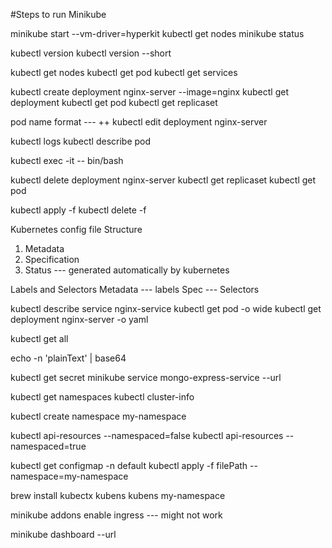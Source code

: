 #Steps to run Minikube 

minikube start --vm-driver=hyperkit
kubectl get nodes
minikube status

kubectl version
kubectl version --short

kubectl get nodes
kubectl get pod
kubectl get services

kubectl create deployment nginx-server --image=nginx
kubectl get deployment
kubectl get pod
kubectl get replicaset

pod name format --- <deploymentName>+<replicaSetHash>+<podId>
kubectl edit deployment nginx-server

kubectl logs <pod name>
kubectl describe pod <pod name>

kubectl exec -it <pod name> -- bin/bash

kubectl delete deployment nginx-server
kubectl get replicaset
kubectl get pod

kubectl apply -f <filepath>
kubectl delete -f <filepath>

Kubernetes config file Structure
1. Metadata
2. Specification
3. Status --- generated automatically by kubernetes

Labels and Selectors
Metadata --- labels
Spec --- Selectors

kubectl describe service nginx-service
kubectl get pod -o wide
kubectl get deployment nginx-server -o yaml

kubectl get all

echo -n 'plainText' | base64

kubectl get secret
minikube service mongo-express-service --url

kubectl get namespaces
kubectl cluster-info

kubectl create namespace my-namespace

kubectl api-resources --namespaced=false
kubectl api-resources --namespaced=true

kubectl get configmap -n default
kubectl apply -f filePath --namespace=my-namespace

brew install kubectx
kubens
kubens my-namespace

minikube addons enable ingress   --- might not work

minikube dashboard --url